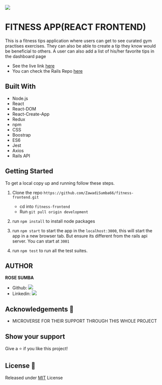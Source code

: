 ![](https://img.shields.io/badge/Microverse-blueviolet)

# FITNESS APP(REACT FRONTEND)
This is a fitness tips application where users can get to see curated gym practises exercises. They can also be able to create a tip they know would be beneficial to others. A user can also add a list of his/her favorite tips in the dashboard page

- See the live link [here](https://fitness-tips.herokuapp.com/) 
- You can check the Rails Repo [here](https://github.com/ZawadiSumba66/rails-backend/tree/development)

## Built With
- Node.js
- React
- React-DOM
- React-Create-App
- Redux
- npm
- CSS
- Boostrap
- ES6
- Jest
- Axios
- Rails API

## Getting Started

To get a local copy up and running follow these steps.

1. Clone the repo `https://github.com/ZawadiSumba66/fitness-frontend.git`

    - cd into `fitness-frontend`
    - Run `git pull origin development`

2. run `npm install` to install node packages

3. run `npm start` to start the app in the `localhost:3000`, this will start the app in a new browser tab. But ensure its different from the rails api server. You can start at `3001`

4. run `npm test` to run all the test suites.

## AUTHOR

**ROSE SUMBA**

- Github: [![](https://img.shields.io/badge/GitHub-100000?style=for-the-badge&logo=github&logoColor=white)](https://github.com/ZawadiSumba66)
- Linkedin: [![](https://img.shields.io/badge/LinkedIn-0077B5?style=for-the-badge&logo=linkedin&logoColor=white)](https://www.linkedin.com/in/rosesumba/)


## Acknowledgements 🚀

- MICROVERSE FOR THEIR SUPPORT THROUGH THIS WHOLE PROJECT

## Show your support

Give a ⭐️ if you like this project!

## License :memo:
Released under [MIT](license) License


